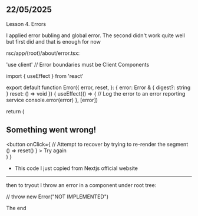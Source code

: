 ## 22/05/2025

Lesson 4. Errors

I applied error bubling and global error. The second didn't work quite well but first did and that is enough for now

rsc/app/(root)/about/error.tsx:

'use client' // Error boundaries must be Client Components

import { useEffect } from 'react'

export default function Error({
  error,
  reset,
}: {
  error: Error & { digest?: string }
  reset: () => void
}) {
  useEffect(() => {
    // Log the error to an error reporting service
    console.error(error)
  }, [error])

  return (
    <div>
      <h2 className='text-red-900'>Something went wrong!</h2>
      <button
        onClick={
          // Attempt to recover by trying to re-render the segment
          () => reset()
        }
      >
        Try again
      </button>
    </div>
  )
}

* This code I just copied from Nextjs official website

****

then to tryout I throw an error in a component under root tree:

  // throw new Error("NOT IMPLEMENTED")


The end